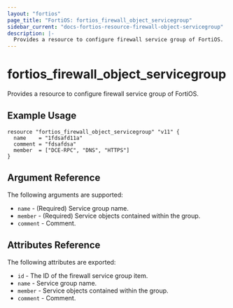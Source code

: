 ```yaml
---
layout: "fortios"
page_title: "FortiOS: fortios_firewall_object_servicegroup"
sidebar_current: "docs-fortios-resource-firewall-object-servicegroup"
description: |-
  Provides a resource to configure firewall service group of FortiOS.
---
```


# fortios_firewall_object_servicegroup
Provides a resource to configure firewall service group of FortiOS.

## Example Usage
```hcl
resource "fortios_firewall_object_servicegroup" "v11" {
  name    = "1fdsafd11a"
  comment = "fdsafdsa"
  member  = ["DCE-RPC", "DNS", "HTTPS"]
}
```

## Argument Reference
The following arguments are supported:

* `name` - (Required) Service group name.
* `member` - (Required) Service objects contained within the group.
* `comment` - Comment.

## Attributes Reference
The following attributes are exported:

* `id` - The ID of the firewall service group item.
* `name` - Service group name.
* `member` - Service objects contained within the group.
* `comment` - Comment.

